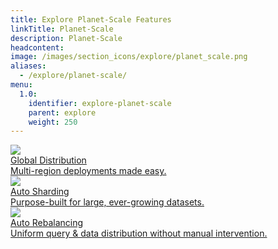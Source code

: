 ```yaml
---
title: Explore Planet-Scale Features
linkTitle: Planet-Scale
description: Planet-Scale
headcontent:
image: /images/section_icons/explore/planet_scale.png
aliases:
  - /explore/planet-scale/
menu:
  1.0:
    identifier: explore-planet-scale
    parent: explore
    weight: 250
---
```


<div class="row">
  <div class="col-12 col-md-6 col-lg-12 col-xl-6">
    <a class="section-link icon-offset" href="global-distribution/">
      <div class="head">
        <img class="icon" src="/images/section_icons/explore/planet_scale.png" aria-hidden="true" />        
        <div class="title">Global Distribution</div>
      </div>
      <div class="body">
        Multi-region deployments made easy.
      </div>
    </a>
  </div>
  <div class="col-12 col-md-6 col-lg-12 col-xl-6">
    <a class="section-link icon-offset" href="auto-sharding/">
      <div class="head">
        <img class="icon" src="/images/section_icons/explore/auto_sharding.png" aria-hidden="true" />        
        <div class="title">Auto Sharding</div>
      </div>
      <div class="body">
        Purpose-built for large, ever-growing datasets.
      </div>
    </a>
  </div>
  <div class="col-12 col-md-6 col-lg-12 col-xl-6">
    <a class="section-link icon-offset" href="auto-rebalancing/">
      <div class="head">
        <img class="icon" src="/images/section_icons/explore/auto_rebalance.png" aria-hidden="true" />     
        <div class="title">Auto Rebalancing</div>
      </div>
      <div class="body">
        Uniform query & data distribution without manual intervention.
      </div>
    </a>
  </div>
</div>
